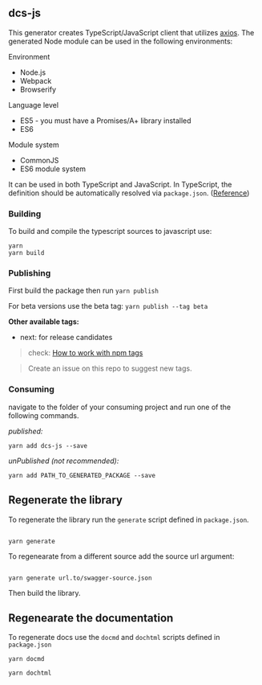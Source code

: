 ## dcs-js

This generator creates TypeScript/JavaScript client that utilizes [axios](https://github.com/axios/axios). The generated Node module can be used in the following environments:

Environment

- Node.js
- Webpack
- Browserify

Language level

- ES5 - you must have a Promises/A+ library installed
- ES6

Module system

- CommonJS
- ES6 module system

It can be used in both TypeScript and JavaScript. In TypeScript, the definition should be automatically resolved via `package.json`. ([Reference](http://www.typescriptlang.org/docs/handbook/typings-for-npm-packages.html))

### Building

To build and compile the typescript sources to javascript use:

```
yarn
yarn build
```

### Publishing

First build the package then run `yarn publish`

For beta versions use the beta tag:
`yarn publish --tag beta`

**Other available tags:**

- next: for release candidates

> check: [How to work with npm tags](https://dev.to/andywer/how-to-use-npm-tags-4lla)

> Create an issue on this repo to suggest new tags.

### Consuming

navigate to the folder of your consuming project and run one of the following commands.

_published:_

```
yarn add dcs-js --save
```

_unPublished (not recommended):_

```
yarn add PATH_TO_GENERATED_PACKAGE --save
```

## Regenerate the library

To regenerate the library run the `generate` script defined in `package.json`.

```

yarn generate

```

To regenearate from a different source add the source url argument:

```

yarn generate url.to/swagger-source.json

```

Then build the library.

## Regenearate the documentation

To regenerate docs use the `docmd` and `dochtml` scripts defined in `package.json`

```
yarn docmd
```

```
yarn dochtml
```
